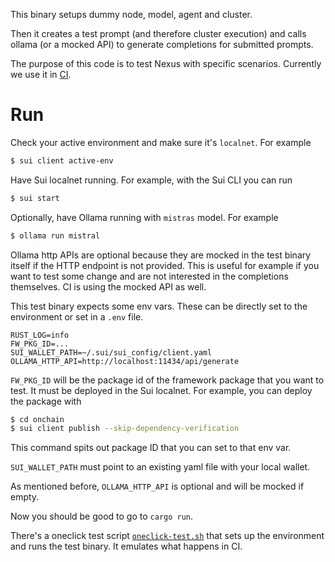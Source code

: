 This binary setups dummy node, model, agent and cluster.

Then it creates a test prompt (and therefore cluster execution) and calls ollama (or a mocked API) to generate completions for submitted prompts.

The purpose of this code is to test Nexus with specific scenarios.
Currently we use it in [CI](../.github/workflows/talus-agentic-framework.yml).

# Run

Check your active environment and make sure it's `localnet`.
For example

```bash
$ sui client active-env
```

Have Sui localnet running.
For example, with the Sui CLI you can run

```bash
$ sui start
```

Optionally, have Ollama running with `mistras` model.
For example

```bash
$ ollama run mistral
```

Ollama http APIs are optional because they are mocked in the test binary itself if the HTTP endpoint is not provided.
This is useful for example if you want to test some change and are not interested in the completions themselves.
CI is using the mocked API as well.

This test binary expects some env vars.
These can be directly set to the environment or set in a `.env` file.

```
RUST_LOG=info
FW_PKG_ID=...
SUI_WALLET_PATH=~/.sui/sui_config/client.yaml
OLLAMA_HTTP_API=http://localhost:11434/api/generate
```

`FW_PKG_ID` will be the package id of the framework package that you want to test.
It must be deployed in the Sui localnet.
For example, you can deploy the package with

```bash
$ cd onchain
$ sui client publish --skip-dependency-verification
```

This command spits out package ID that you can set to that env var.

`SUI_WALLET_PATH` must point to an existing yaml file with your local wallet.

As mentioned before, `OLLAMA_HTTP_API` is optional and will be mocked if empty.

Now you should be good to go to `cargo run`.

There's a oneclick test script [`oneclick-test.sh`](./oneclick-test.sh) that sets up the environment and runs the test binary.
It emulates what happens in CI.
